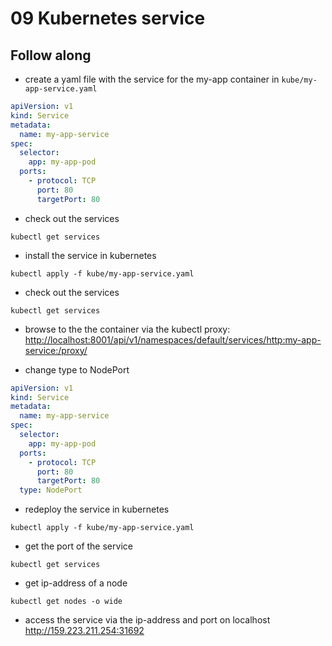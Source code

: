 # 09 Kubernetes service

## Follow along

* create a yaml file with the service for the my-app container in `kube/my-app-service.yaml`

```yaml
apiVersion: v1
kind: Service
metadata:
  name: my-app-service
spec:
  selector:
    app: my-app-pod
  ports:
    - protocol: TCP
      port: 80
      targetPort: 80
```

* check out the services

```shell
kubectl get services
```

* install the service in kubernetes

```shell
kubectl apply -f kube/my-app-service.yaml
```

* check out the services

```shell
kubectl get services
```

* browse to the the container via the kubectl proxy: <http://localhost:8001/api/v1/namespaces/default/services/http:my-app-service:/proxy/>


* change type to NodePort

```yaml
apiVersion: v1
kind: Service
metadata:
  name: my-app-service
spec:
  selector:
    app: my-app-pod
  ports:
    - protocol: TCP
      port: 80
      targetPort: 80
  type: NodePort
```

* redeploy the service in kubernetes

```shell
kubectl apply -f kube/my-app-service.yaml
```

* get the port of the service

```shell
kubectl get services
```

* get ip-address of a node

```shell
kubectl get nodes -o wide
```

* access the service via the ip-address and port on localhost <http://159.223.211.254:31692>

